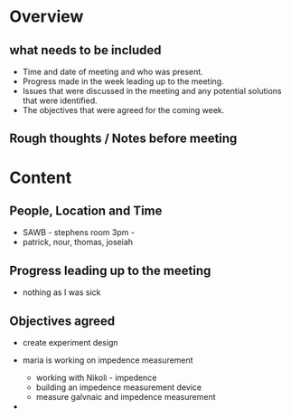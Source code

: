 # Overview 

## what needs to be included
- Time and date of meeting and who was present.
- Progress made in the week leading up to the meeting.
- Issues that were discussed in the meeting and any potential solutions that were identified.
- The objectives that were agreed for the coming week.

## Rough thoughts / Notes before meeting 
# Content 

## People, Location and Time 
- SAWB - stephens room 3pm - 
- patrick, nour, thomas, joseiah 

## Progress leading up to the meeting 
- nothing as I was sick 

## Objectives agreed 
- create experiment design 
- maria is working on impedence measurement 
	- working with Nikoli - impedence 
	- building an impedence measurement device 
	- measure galvnaic and impedence measurement 

- 